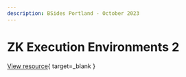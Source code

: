 ```yaml
---
description: BSides Portland - October 2023
---
```


# ZK Execution Environments 2

[View resource](https://docs.google.com/presentation/d/1HqDhHnnVW2bXSOJ88e9hHCtCYDonkvGivtz53xfkfDo/edit){ target=_blank }
